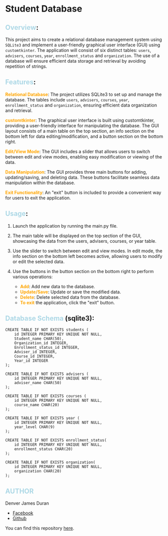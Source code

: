 # Student Database

## <strong style="color:lightblue">Overview</strong>:

This project aims to create a relational database management system using `SQLite3` and implement a user-friendly graphical user interface (GUI) using `customtkinter`. The application will consist of six distinct tables: `users`, `advisers`, `courses`, `year`, `enrollment_status` and `organization`. The use of a database will ensure efficient data storage and retrieval by avoiding repetition of strings.


## <strong style="color:lightblue">Features</strong>:

<strong style = "color:orange">Relational Database</strong>: The project utilizes SQLite3 to set up and manage the database. The tables include  `users`, `advisers`, `courses`, `year`, `enrollment_status` and `organization`, ensuring efficient data organization and retrieval.

<strong style = "color:orange">customtkinter</strong>: The graphical user interface is built using customtkinter, providing a user-friendly interface for manipulating the database. The GUI layout consists of a main table on the top section, an info section on the bottom left for data editing/modification, and a button section on the bottom right.

<strong style = "color:orange">Edit/View Mode</strong>: The GUI includes a slider that allows users to switch between edit and view modes, enabling easy modification or viewing of the data.

<strong style = "color:orange">Data Manipulation</strong>: The GUI provides three main buttons for adding, updating/saving, and deleting data. These buttons facilitate seamless data manipulation within the database.

<strong style = "color:orange">Exit Functionality</strong>: An "exit" button is included to provide a convenient way for users to exit the application.


## <strong style="color:lightblue">Usage</strong>:
1. Launch the application by running the main.py file.

2. The main table will be displayed on the top section of the GUI, showcasing the data from the users, advisers, courses, or year table.

3. Use the slider to switch between edit and view modes. In edit mode, the info section on the bottom left becomes active, allowing users to modify or edit the selected data.

4. Use the buttons in the button section on the bottom right to perform various operations:

    - <strong style = "color:orange">Add</strong>: Add new data to the database.
    - <strong style = "color:orange">Update/Save</strong>: Update or save the modified data.
    - <strong style = "color:orange">Delete</strong>: Delete selected data from the database.
    - <strong style = "color:orange">To exit</strong> the application, click the "exit" button.

## <strong style="color:lightblue">Database Schema</strong> (sqlite3):

    CREATE TABLE IF NOT EXISTS students (
        id INTEGER PRIMARY KEY UNIQUE NOT NULL,
        Student_name CHAR(50),
        Organization_id INTEGER,
        Enrollment_status_id INTEGER,
        Adviser_id INTEGER,
        Course_id INTEGER,
        Year_id INTEGER
    );

    CREATE TABLE IF NOT EXISTS advisers (
        id INTEGER PRIMARY KEY UNIQUE NOT NULL,
        adviser_name CHAR(50)
    );
    
    CREATE TABLE IF NOT EXISTS courses (
        id INTEGER PRIMARY KEY UNIQUE NOT NULL,
        course_name CHAR(20)
    );

    CREATE TABLE IF NOT EXISTS year (
        id INTEGER PRIMARY KEY UNIQUE NOT NULL,
        year_level CHAR(9)
    );
    
    CREATE TABLE IF NOT EXISTS enrollment_status(
        id INTEGER PRIMARY KEY UNIQUE NOT NULL,
        enrollment_status CHAR(20)
    );

    CREATE TABLE IF NOT EXISTS organization(
        id INTEGER PRIMARY KEY UNIQUE NOT NULL,
        organization CHAR(20)
    );
## <strong style="color:lightblue">AUTHOR</strong>
Denver James Duran
- [Facebook](https://www.facebook.com/denver02.james14/)
- [Github](https://github.com/DDuran19)

You can find this repository [here](https://github.com/DDuran19/CRUD_student_database.git).
